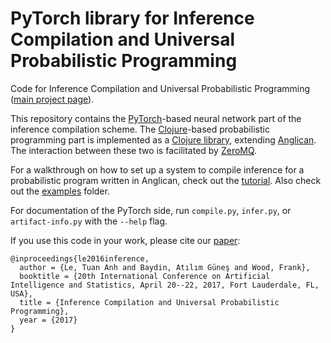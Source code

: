 # PyTorch library for Inference Compilation and Universal Probabilistic Programming

Code for Inference Compilation and Universal Probabilistic Programming ([main project page][project-page-link]).

This repository contains the [PyTorch](http://pytorch.org/)-based neural network part of the inference compilation scheme. The [Clojure](https://clojure.org/)-based probabilistic programming part is implemented as a [Clojure library][anglican-csis-repo-link], extending [Anglican](http://www.robots.ox.ac.uk/~fwood/anglican/). The interaction between these two is facilitated by [ZeroMQ](http://zeromq.org/).

For a walkthrough on how to set up a system to compile inference for a probabilistic program written in Anglican, check out the [tutorial](TUTORIAL.md). Also check out the [examples][examples-link] folder.

For documentation of the PyTorch side, run `compile.py`, `infer.py`, or `artifact-info.py` with the `--help` flag.

If you use this code in your work, please cite our [paper][paper-link]:
```
@inproceedings{le2016inference,
  author = {Le, Tuan Anh and Baydin, Atılım Güneş and Wood, Frank},
  booktitle = {20th International Conference on Artificial Intelligence and Statistics, April 20--22, 2017, Fort Lauderdale, FL, USA},
  title = {Inference Compilation and Universal Probabilistic Programming},
  year = {2017}
}
```

[project-page-link]: http://tuananhle.co.uk/compiled-inference
[anglican-csis-repo-link]: https://github.com/probprog/anglican-inference-compilation
[paper-link]: https://arxiv.org/abs/1610.09900
[examples-link]: https://github.com/probprog/torch-inference-compilation/tree/master/examples

